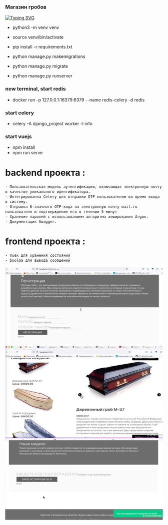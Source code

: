 ### Магазин гробов
[![Typing SVG](https://readme-typing-svg.herokuapp.com?color=%2336BCF7&lines=Django+Vuejs+Магазин+Ритальных+услуг)](https://git.io/typing-svg)

- python3 -m venv venv
- source venv/bin/activate
- pip install -r requirements.txt

- python manage.py makemigrations
- python manage.py migrate
- python manage.py runserver

### new terminal, start redis 
- docker run -p 127.0.0.1:16379:6379 --name redis-celery -d redis

### start celery
- celery -A django_project worker -l info

### start vuejs
- npm install
- npm run serve

# backend проекта :
    - Пользовательская модель аутентификации, включающая электронную почту в качестве уникального идентификатора.
    - Интегрированна Celery для отправки OTP пользователям во время входа в систему.
    - Отправка 6-значного OTP-кода на электронную почту mail.ru пользователя и подтверждение его в течении 5 минут
    - Хранение паролей с использованием алгоритма хеширования Argon.
    - Документация Swagger.
# frontend проекта :
    - Vuex для хранения состояния
    - boolma для вывода сообщений

![Image alt](https://github.com/hottabuch1987/shop_coffin/raw/main/img/1.png)
![Image alt](https://github.com/hottabuch1987/shop_coffin/raw/main/img/2.png)
![Image alt](https://github.com/hottabuch1987/shop_coffin/raw/main/img/3.png)












